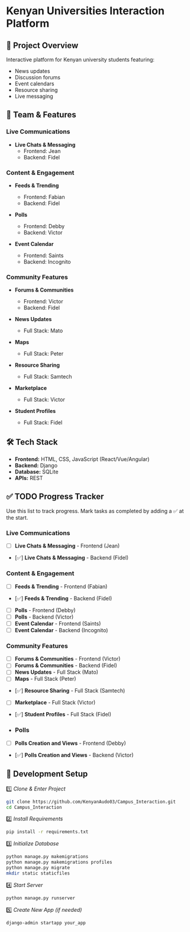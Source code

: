 # Kenyan Universities Interaction Platform

## 🎯 Project Overview
Interactive platform for Kenyan university students featuring:
- News updates
- Discussion forums
- Event calendars
- Resource sharing
- Live messaging

## 👥 Team & Features

### Live Communications
- **Live Chats & Messaging**
  - Frontend: Jean
  - Backend: Fidel

### Content & Engagement
- **Feeds & Trending**
  - Frontend: Fabian
  - Backend: Fidel

- **Polls**
  - Frontend: Debby
  - Backend: Victor

- **Event Calendar**
  - Frontend: Saints
  - Backend: Incognito

### Community Features
- **Forums & Communities**
  - Frontend: Victor
  - Backend: Fidel

- **News Updates**
  - Full Stack: Mato

- **Maps**
  - Full Stack: Peter

- **Resource Sharing**
  - Full Stack: Samtech

- **Marketplace**
  - Full Stack: Victor

- **Student Profiles**
  - Full Stack: Fidel

## 🛠️ Tech Stack
- **Frontend:** HTML, CSS, JavaScript (React/Vue/Angular)
- **Backend:** Django
- **Database:** SQLite
- **APIs:** REST

## ✅ TODO Progress Tracker
Use this list to track progress. Mark tasks as completed by adding a ✅ at the start.

### Live Communications
- [ ] **Live Chats & Messaging** - Frontend (Jean)
- [✅] **Live Chats & Messaging** - Backend (Fidel)

### Content & Engagement
- [ ] **Feeds & Trending** - Frontend (Fabian)
- [✅] **Feeds & Trending** - Backend (Fidel)
- [ ] **Polls** - Frontend (Debby)
- [ ] **Polls** - Backend (Victor)
- [ ] **Event Calendar** - Frontend (Saints)
- [ ] **Event Calendar** - Backend (Incognito)

### Community Features
- [ ] **Forums & Communities** - Frontend (Victor)
- [ ] **Forums & Communities** - Backend (Fidel)
- [ ] **News Updates** - Full Stack (Mato)
- [ ] **Maps** - Full Stack (Peter)
- [✅] **Resource Sharing** - Full Stack (Samtech)
- [ ] **Marketplace** - Full Stack (Victor)
- [✅] **Student Profiles** - Full Stack (Fidel)

- ### Polls
- [ ] **Polls Creation and Views** - Frontend (Debby)
- [✅] **Polls Creation and Views** - Backend (Victor)


## 🚀 Development Setup

1️⃣ *Clone & Enter Project*
```bash
git clone https://github.com/KenyanAudo03/Campus_Interaction.git
cd Campus_Interaction
```

2️⃣ *Install Requirements*
```bash
pip install -r requirements.txt
```

3️⃣ *Initialize Database*
```bash
python manage.py makemigrations
python manage.py makemigrations profiles
python manage.py migrate
mkdir static staticfiles
```

4️⃣ *Start Server*
```bash
python manage.py runserver
```

5️⃣ *Create New App (if needed)*
```bash
django-admin startapp your_app
```
